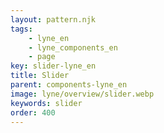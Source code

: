 ```yaml
---
layout: pattern.njk
tags: 
    - lyne_en
    - lyne_components_en
    - page
key: slider-lyne_en
title: Slider
parent: components-lyne_en
image: lyne/overview/slider.webp
keywords: slider
order: 400
---
```

